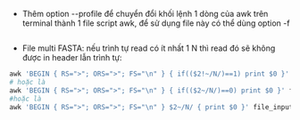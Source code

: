 - Thêm option --profile để chuyển đổi khối lệnh 1 dòng của awk trên terminal thành 1 file script awk, để sử dụng file này có thể dùng option -f
```php

```
- File multi FASTA: nếu trình tự read có ít nhất 1 N thì read đó sẽ không được in header lẫn trình tự:
```php
awk 'BEGIN { RS=">"; ORS=">"; FS="\n" } { if(($2!~/N/)==1) print $0 }' file_input
# hoặc là
awk 'BEGIN { RS=">"; ORS=">"; FS="\n" } { if(($2~/N/)==0) print $0 }' file_input
#hoặc là
awk 'BEGIN { RS=">"; ORS=">"; FS="\n" } $2~/N/ { print $0 }' file_input
```

```php

```

```php

```
